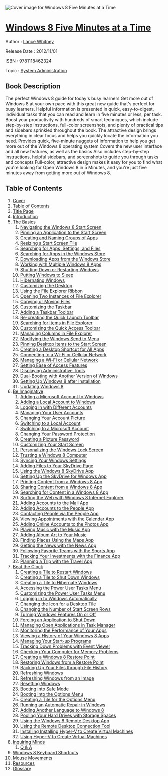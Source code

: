 ![Cover image for Windows 8 Five Minutes at a Time](https://imgdetail.ebookreading.net/cover/cover/system_admin/EB9781118462324.jpg)

[Windows 8 Five Minutes at a Time](https://ebookreading.net/view/book/Windows+8+Five+Minutes+at+a+Time-EB9781118462324_1.html "Windows 8 Five Minutes at a Time")
====================================================================================================================

Author : [Lance Whitney](https://ebookreading.net/search/author/Lance+Whitney)

Release Date : 2012/11/01

ISBN : 9781118462324

Topic : [System Administration](https://ebookreading.net/search/category/system-administration)

Book Description
-----------------

The perfect Windows 8 guide for today's busy learners
Get more out of Windows 8 at your own pace with this great new guide that's perfect for busy learners. Helpful information is presented in quick, easy-to-digest, individual tasks that you can read and learn in five minutes or less, per task. Boost your productivity with hundreds of smart techniques, which include step-by-step instructions, full-color screenshots, and plenty of practical tips and sidebars sprinkled throughout the book. The attractive design brings everything in clear focus and helps you quickly locate the information you need.
Provides quick, five-minute nuggets of information to help you get more out of the Windows 8 operating system
Covers the new user interface and all new features, as well as the basics
Also includes step-by-step instructions, helpful sidebars, and screenshots to guide you through tasks and concepts
Full-color, attractive design makes it easy for you to find what you're looking for
Open Windows 8 in 5 Minutes, and you're just five minutes away from getting more out of Windows 8.
              
Table of Contents
-----------------

1. [Cover](https://ebookreading.net/view/book/Windows+8+Five+Minutes+at+a+Time-EB9781118462324_1.html)
1. [Table of Contents](https://ebookreading.net/view/book/Windows+8+Five+Minutes+at+a+Time-EB9781118462324_3.html)
1. [Title Page](https://ebookreading.net/view/book/Windows+8+Five+Minutes+at+a+Time-EB9781118462324_2.html)
1. [Introduction](https://ebookreading.net/view/book/Windows+8+Five+Minutes+at+a+Time-EB9781118462324_4.html)
1. [The Basics](https://ebookreading.net/view/book/Windows+8+Five+Minutes+at+a+Time-EB9781118462324_5.html)
    1. [Navigating the Windows 8 Start Screen](https://ebookreading.net/view/book/Windows+8+Five+Minutes+at+a+Time-EB9781118462324_6.html#a2)
    1. [Pinning an Application to the Start Screen](https://ebookreading.net/view/book/Windows+8+Five+Minutes+at+a+Time-EB9781118462324_7.html#a4)
    1. [Creating and Naming Groups of Apps](https://ebookreading.net/view/book/Windows+8+Five+Minutes+at+a+Time-EB9781118462324_8.html#a6)
    1. [Resizing a Start Screen Tile ](https://ebookreading.net/view/book/Windows+8+Five+Minutes+at+a+Time-EB9781118462324_9.html#a8)
    1. [Searching for Apps, Settings, and Files](https://ebookreading.net/view/book/Windows+8+Five+Minutes+at+a+Time-EB9781118462324_10.html#a10)
    1. [Searching for Apps in the Windows Store](https://ebookreading.net/view/book/Windows+8+Five+Minutes+at+a+Time-EB9781118462324_11.html#a11)
    1. [Downloading Apps from the Windows Store ](https://ebookreading.net/view/book/Windows+8+Five+Minutes+at+a+Time-EB9781118462324_12.html#a12)
    1. [Working with Multiple Windows 8 Apps](https://ebookreading.net/view/book/Windows+8+Five+Minutes+at+a+Time-EB9781118462324_13.html#a13)
    1. [Shutting Down or Restarting Windows](https://ebookreading.net/view/book/Windows+8+Five+Minutes+at+a+Time-EB9781118462324_14.html#a14)
    1. [Putting Windows to Sleep](https://ebookreading.net/view/book/Windows+8+Five+Minutes+at+a+Time-EB9781118462324_15.html#a16)
    1. [Hibernating Windows](https://ebookreading.net/view/book/Windows+8+Five+Minutes+at+a+Time-EB9781118462324_16.html#a17)
    1. [Customizing the Desktop](https://ebookreading.net/view/book/Windows+8+Five+Minutes+at+a+Time-EB9781118462324_17.html#a19)
    1. [Using the File Explorer Ribbon](https://ebookreading.net/view/book/Windows+8+Five+Minutes+at+a+Time-EB9781118462324_18.html#a21)
    1. [Opening Two Instances of File Explorer](https://ebookreading.net/view/book/Windows+8+Five+Minutes+at+a+Time-EB9781118462324_19.html#a23)
    1. [Copying or Moving Files](https://ebookreading.net/view/book/Windows+8+Five+Minutes+at+a+Time-EB9781118462324_20.html#a24)
    1. [Customizing the Taskbar](https://ebookreading.net/view/book/Windows+8+Five+Minutes+at+a+Time-EB9781118462324_21.html#a25)
    1. [Adding a Taskbar Toolbar](https://ebookreading.net/view/book/Windows+8+Five+Minutes+at+a+Time-EB9781118462324_22.html#a26)
    1. [Re-creating the Quick Launch Toolbar](https://ebookreading.net/view/book/Windows+8+Five+Minutes+at+a+Time-EB9781118462324_23.html#a27)
    1. [Searching for Items in File Explorer](https://ebookreading.net/view/book/Windows+8+Five+Minutes+at+a+Time-EB9781118462324_24.html#a29)
    1. [Customizing the Quick Access Toolbar](https://ebookreading.net/view/book/Windows+8+Five+Minutes+at+a+Time-EB9781118462324_25.html#a31)
    1. [Managing Columns in File Explorer](https://ebookreading.net/view/book/Windows+8+Five+Minutes+at+a+Time-EB9781118462324_26.html#a32)
    1. [Modifying the Windows Send to Menu](https://ebookreading.net/view/book/Windows+8+Five+Minutes+at+a+Time-EB9781118462324_27.html#a33)
    1. [Pinning Desktop Items to the Start Screen](https://ebookreading.net/view/book/Windows+8+Five+Minutes+at+a+Time-EB9781118462324_28.html#a34)
    1. [Creating a Desktop Shortcut for All Apps](https://ebookreading.net/view/book/Windows+8+Five+Minutes+at+a+Time-EB9781118462324_29.html#a35)
    1. [Connecting to a Wi-Fi or Cellular Network](https://ebookreading.net/view/book/Windows+8+Five+Minutes+at+a+Time-EB9781118462324_30.html#a37)
    1. [Managing a Wi-Fi or Cellular Network](https://ebookreading.net/view/book/Windows+8+Five+Minutes+at+a+Time-EB9781118462324_31.html#a39)
    1. [Setting Ease of Access Features](https://ebookreading.net/view/book/Windows+8+Five+Minutes+at+a+Time-EB9781118462324_32.html#a41)
    1. [Displaying Administrative Tools](https://ebookreading.net/view/book/Windows+8+Five+Minutes+at+a+Time-EB9781118462324_33.html#a43)
    1. [Dual-Booting with Another Version of Windows](https://ebookreading.net/view/book/Windows+8+Five+Minutes+at+a+Time-EB9781118462324_34.html#a44)
    1. [Setting Up Windows 8 after Installation](https://ebookreading.net/view/book/Windows+8+Five+Minutes+at+a+Time-EB9781118462324_35.html#a45)
    1. [Updating Windows 8](https://ebookreading.net/view/book/Windows+8+Five+Minutes+at+a+Time-EB9781118462324_36.html#a47)
1. [Be Imaginative](https://ebookreading.net/view/book/Windows+8+Five+Minutes+at+a+Time-EB9781118462324_37.html)
    1. [Adding a Microsoft Account to Windows](https://ebookreading.net/view/book/Windows+8+Five+Minutes+at+a+Time-EB9781118462324_38.html#a2_05_9781118462324)
    1. [Adding a Local Account to Windows](https://ebookreading.net/view/book/Windows+8+Five+Minutes+at+a+Time-EB9781118462324_39.html#a3_05_9781118462324)
    1. [Logging in with Different Accounts](https://ebookreading.net/view/book/Windows+8+Five+Minutes+at+a+Time-EB9781118462324_40.html#a5_05_9781118462324)
    1. [Managing Your User Accounts](https://ebookreading.net/view/book/Windows+8+Five+Minutes+at+a+Time-EB9781118462324_41.html#a6_05_9781118462324)
    1. [Changing Your Account Picture](https://ebookreading.net/view/book/Windows+8+Five+Minutes+at+a+Time-EB9781118462324_42.html#a7_05_9781118462324)
    1. [Switching to a Local Account](https://ebookreading.net/view/book/Windows+8+Five+Minutes+at+a+Time-EB9781118462324_43.html#a8_05_9781118462324)
    1. [Switching to a Microsoft Account](https://ebookreading.net/view/book/Windows+8+Five+Minutes+at+a+Time-EB9781118462324_44.html#a10_05_978111846232)
    1. [Changing Your Password Protection](https://ebookreading.net/view/book/Windows+8+Five+Minutes+at+a+Time-EB9781118462324_45.html#a11_05_978111846232)
    1. [Creating a Picture Password](https://ebookreading.net/view/book/Windows+8+Five+Minutes+at+a+Time-EB9781118462324_46.html#a13_05_978111846232)
    1. [Customizing Your Start Screen](https://ebookreading.net/view/book/Windows+8+Five+Minutes+at+a+Time-EB9781118462324_47.html#a14_05_978111846232)
    1. [Personalizing the Windows Lock Screen](https://ebookreading.net/view/book/Windows+8+Five+Minutes+at+a+Time-EB9781118462324_48.html#a15_05_978111846232)
    1. [Trusting a Windows 8 Computer](https://ebookreading.net/view/book/Windows+8+Five+Minutes+at+a+Time-EB9781118462324_49.html#a17_05_978111846232)
    1. [Syncing Your Windows Settings](https://ebookreading.net/view/book/Windows+8+Five+Minutes+at+a+Time-EB9781118462324_50.html#a19_05_978111846232)
    1. [Adding Files to Your SkyDrive Page](https://ebookreading.net/view/book/Windows+8+Five+Minutes+at+a+Time-EB9781118462324_51.html#a21_05_978111846232)
    1. [Using the Windows 8 SkyDrive App](https://ebookreading.net/view/book/Windows+8+Five+Minutes+at+a+Time-EB9781118462324_52.html#a22_05_978111846232)
    1. [Setting Up the SkyDrive for Windows App](https://ebookreading.net/view/book/Windows+8+Five+Minutes+at+a+Time-EB9781118462324_53.html#a23_05_978111846232)
    1. [Printing Content from a Windows 8 App](https://ebookreading.net/view/book/Windows+8+Five+Minutes+at+a+Time-EB9781118462324_54.html#a24_05_978111846232)
    1. [Sharing Content from a Windows 8 App](https://ebookreading.net/view/book/Windows+8+Five+Minutes+at+a+Time-EB9781118462324_55.html#a26_05_978111846232)
    1. [Searching for Content in a Windows 8 App](https://ebookreading.net/view/book/Windows+8+Five+Minutes+at+a+Time-EB9781118462324_56.html#a27_05_978111846232)
    1. [Surfing the Web with Windows 8 Internet Explorer](https://ebookreading.net/view/book/Windows+8+Five+Minutes+at+a+Time-EB9781118462324_57.html#a28_05_978111846232)
    1. [Adding Accounts to the Mail App](https://ebookreading.net/view/book/Windows+8+Five+Minutes+at+a+Time-EB9781118462324_58.html#a29_05_978111846232)
    1. [Adding Accounts to the People App](https://ebookreading.net/view/book/Windows+8+Five+Minutes+at+a+Time-EB9781118462324_59.html#a30_05_978111846232)
    1. [Contacting People via the People App](https://ebookreading.net/view/book/Windows+8+Five+Minutes+at+a+Time-EB9781118462324_60.html#a32_05_978111846232)
    1. [Viewing Appointments with the Calendar App](https://ebookreading.net/view/book/Windows+8+Five+Minutes+at+a+Time-EB9781118462324_61.html#a33_05_978111846232)
    1. [Adding Online Accounts to the Photos App](https://ebookreading.net/view/book/Windows+8+Five+Minutes+at+a+Time-EB9781118462324_62.html#a34_05_978111846232)
    1. [Playing Music with the Music App](https://ebookreading.net/view/book/Windows+8+Five+Minutes+at+a+Time-EB9781118462324_63.html#a36_05_978111846232)
    1. [Adding Album Art to Your Music](https://ebookreading.net/view/book/Windows+8+Five+Minutes+at+a+Time-EB9781118462324_64.html#a37_05_978111846232)
    1. [Finding Places Using the Maps App](https://ebookreading.net/view/book/Windows+8+Five+Minutes+at+a+Time-EB9781118462324_65.html#a38_05_978111846232)
    1. [Getting the News with the News App](https://ebookreading.net/view/book/Windows+8+Five+Minutes+at+a+Time-EB9781118462324_66.html#a40_05_978111846232)
    1. [Following Favorite Teams with the Sports App](https://ebookreading.net/view/book/Windows+8+Five+Minutes+at+a+Time-EB9781118462324_67.html#a42_05_978111846232)
    1. [Tracking Your Investments with the Finance App](https://ebookreading.net/view/book/Windows+8+Five+Minutes+at+a+Time-EB9781118462324_68.html#a44_05_978111846232)
    1. [Planning a Trip with the Travel App](https://ebookreading.net/view/book/Windows+8+Five+Minutes+at+a+Time-EB9781118462324_69.html#a46_05_978111846232)
1. [Beat the Clock](https://ebookreading.net/view/book/Windows+8+Five+Minutes+at+a+Time-EB9781118462324_70.html)
    1. [Creating a Tile to Restart Windows](https://ebookreading.net/view/book/Windows+8+Five+Minutes+at+a+Time-EB9781118462324_71.html#a2_06_9781118462324)
    1. [Creating a Tile to Shut Down Windows](https://ebookreading.net/view/book/Windows+8+Five+Minutes+at+a+Time-EB9781118462324_72.html#a3_06_9781118462324)
    1. [Creating a Tile to Hibernate Windows](https://ebookreading.net/view/book/Windows+8+Five+Minutes+at+a+Time-EB9781118462324_73.html#a4_06_9781118462324)
    1. [Accessing the Power User Tasks Menu](https://ebookreading.net/view/book/Windows+8+Five+Minutes+at+a+Time-EB9781118462324_74.html#a5_06_9781118462324)
    1. [Customizing the Power User Tasks Menu](https://ebookreading.net/view/book/Windows+8+Five+Minutes+at+a+Time-EB9781118462324_75.html#a6_06_9781118462324)
    1. [Logging in to Windows Automatically](https://ebookreading.net/view/book/Windows+8+Five+Minutes+at+a+Time-EB9781118462324_76.html#a8_06_9781118462324)
    1. [Changing the Icon for a Desktop Tile](https://ebookreading.net/view/book/Windows+8+Five+Minutes+at+a+Time-EB9781118462324_77.html#a9_06_9781118462324)
    1. [Changing the Number of Start Screen Rows](https://ebookreading.net/view/book/Windows+8+Five+Minutes+at+a+Time-EB9781118462324_78.html#a10_06_978111846232)
    1. [Turning Windows Features On or Off](https://ebookreading.net/view/book/Windows+8+Five+Minutes+at+a+Time-EB9781118462324_79.html#a12_06_978111846232)
    1. [Forcing an Application to Shut Down](https://ebookreading.net/view/book/Windows+8+Five+Minutes+at+a+Time-EB9781118462324_80.html#a13_06_978111846232)
    1. [Managing Open Applications in Task Manager](https://ebookreading.net/view/book/Windows+8+Five+Minutes+at+a+Time-EB9781118462324_81.html#a14_06_978111846232)
    1. [Monitoring the Performance of Your Apps](https://ebookreading.net/view/book/Windows+8+Five+Minutes+at+a+Time-EB9781118462324_82.html#a15_06_978111846232)
    1. [Viewing a History of Your Windows 8 Apps](https://ebookreading.net/view/book/Windows+8+Five+Minutes+at+a+Time-EB9781118462324_83.html#a16_06_978111846232)
    1. [Managing Your Start-up Programs](https://ebookreading.net/view/book/Windows+8+Five+Minutes+at+a+Time-EB9781118462324_84.html#a18_06_978111846232)
    1. [Tracking Down Problems with Event Viewer](https://ebookreading.net/view/book/Windows+8+Five+Minutes+at+a+Time-EB9781118462324_85.html#a20_06_978111846232)
    1. [Checking Your Computer for Memory Problems](https://ebookreading.net/view/book/Windows+8+Five+Minutes+at+a+Time-EB9781118462324_86.html#a22_06_978111846232)
    1. [Creating a Windows 8 Restore Point](https://ebookreading.net/view/book/Windows+8+Five+Minutes+at+a+Time-EB9781118462324_87.html#a24_06_978111846232)
    1. [Restoring Windows from a Restore Point](https://ebookreading.net/view/book/Windows+8+Five+Minutes+at+a+Time-EB9781118462324_88.html#a26_06_978111846232)
    1. [Backing Up Your Files through File History](https://ebookreading.net/view/book/Windows+8+Five+Minutes+at+a+Time-EB9781118462324_89.html#a28_06_978111846232)
    1. [Refreshing Windows](https://ebookreading.net/view/book/Windows+8+Five+Minutes+at+a+Time-EB9781118462324_90.html#a29_06_978111846232)
    1. [Refreshing Windows from an Image](https://ebookreading.net/view/book/Windows+8+Five+Minutes+at+a+Time-EB9781118462324_91.html#a30_06_978111846232)
    1. [Resetting Windows](https://ebookreading.net/view/book/Windows+8+Five+Minutes+at+a+Time-EB9781118462324_92.html#a31_06_978111846232)
    1. [Booting into Safe Mode](https://ebookreading.net/view/book/Windows+8+Five+Minutes+at+a+Time-EB9781118462324_93.html#a32_06_978111846232)
    1. [Booting into the Options Menu](https://ebookreading.net/view/book/Windows+8+Five+Minutes+at+a+Time-EB9781118462324_94.html#a33_06_978111846232)
    1. [Creating a Tile for the Options Menu](https://ebookreading.net/view/book/Windows+8+Five+Minutes+at+a+Time-EB9781118462324_95.html#a34_06_978111846232)
    1. [Running an Automatic Repair in Windows](https://ebookreading.net/view/book/Windows+8+Five+Minutes+at+a+Time-EB9781118462324_96.html#a35_06_978111846232)
    1. [Adding Another Language to Windows 8](https://ebookreading.net/view/book/Windows+8+Five+Minutes+at+a+Time-EB9781118462324_97.html#a36_06_978111846232)
    1. [Pooling Your Hard Drives with Storage Spaces](https://ebookreading.net/view/book/Windows+8+Five+Minutes+at+a+Time-EB9781118462324_98.html#a37_06_978111846232)
    1. [Using the Windows 8 Remote Desktop App](https://ebookreading.net/view/book/Windows+8+Five+Minutes+at+a+Time-EB9781118462324_99.html#a39_06_978111846232)
    1. [Using the Remote Desktop Connection Tool](https://ebookreading.net/view/book/Windows+8+Five+Minutes+at+a+Time-EB9781118462324_100.html#a41_06_978111846232)
    1. [Installing Installing Hyper-V to Create Virtual Machines](https://ebookreading.net/view/book/Windows+8+Five+Minutes+at+a+Time-EB9781118462324_101.html#a43_06_978111846232)
    1. [Using Hyper-V to Create Virtual Machines](https://ebookreading.net/view/book/Windows+8+Five+Minutes+at+a+Time-EB9781118462324_102.html#a44_06_978111846232)
1. [Inquiring Minds](https://ebookreading.net/view/book/Windows+8+Five+Minutes+at+a+Time-EB9781118462324_103.html)
    1. [Q &amp; A](https://ebookreading.net/view/book/Windows+8+Five+Minutes+at+a+Time-EB9781118462324_104.html#a2_07_9781118462324)
1. [Windows 8 Keyboard Shortcuts](https://ebookreading.net/view/book/Windows+8+Five+Minutes+at+a+Time-EB9781118462324_105.html)
1. [Mouse Movements](https://ebookreading.net/view/book/Windows+8+Five+Minutes+at+a+Time-EB9781118462324_106.html)
1. [Resources](https://ebookreading.net/view/book/Windows+8+Five+Minutes+at+a+Time-EB9781118462324_107.html)
1. [Glossary](https://ebookreading.net/view/book/Windows+8+Five+Minutes+at+a+Time-EB9781118462324_108.html)
